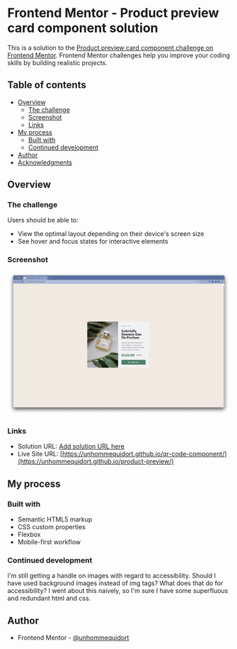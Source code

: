 # Frontend Mentor - Product preview card component solution

This is a solution to the [Product preview card component challenge on Frontend Mentor](https://www.frontendmentor.io/challenges/product-preview-card-component-GO7UmttRfa). Frontend Mentor challenges help you improve your coding skills by building realistic projects.

## Table of contents

- [Overview](#overview)
  - [The challenge](#the-challenge)
  - [Screenshot](#screenshot)
  - [Links](#links)
- [My process](#my-process)
  - [Built with](#built-with)
  - [Continued development](#continued-development)
- [Author](#author)
- [Acknowledgments](#acknowledgments)

## Overview

### The challenge

Users should be able to:

- View the optimal layout depending on their device's screen size
- See hover and focus states for interactive elements

### Screenshot

![](./images/screenshot.png)

### Links

- Solution URL: [Add solution URL here](https://your-solution-url.com)
- Live Site URL: [https://unhommequidort.github.io/qr-code-component/](https://unhommequidort.github.io/product-preview/)

## My process

### Built with

- Semantic HTML5 markup
- CSS custom properties
- Flexbox
- Mobile-first workflow

### Continued development

I'm still getting a handle on images with regard to accessibility. Should I have used background images instead of img tags? What does that do for accessibility? I went about this naively, so I'm sure I have some superfluous and redundant html and css.

## Author

- Frontend Mentor - [@unhommequidort](https://www.frontendmentor.io/profile/unhommequidort)
